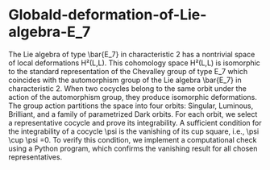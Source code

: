 # Globald-deformation-of-Lie-algebra-E_7
The Lie algebra of type \bar{E_7} in characteristic 2 has a nontrivial space of local deformations H²(L,L). This cohomology space H²(L,L)  is isomorphic to the standard representation of the Chevalley group of type 
E_7 which coincides with the automorphism group of the Lie algebra \bar{E_7} in characteristic 2. When two cocycles belong to the same orbit under the action of the automorphism group, they produce isomorphic deformations. The group action partitions the space into four orbits: Singular, Luminous, Brilliant, and a family of parametrized Dark orbits. For each orbit, we select a representative cocycle and prove its integrability. A sufficient condition for the integrability of a cocycle \psi is the vanishing of its cup square, i.e., \psi \cup \psi =0. To verify this condition, we implement a computational check using a Python program, which confirms the vanishing result for all chosen representatives.



